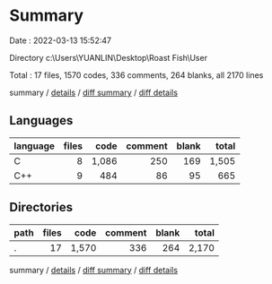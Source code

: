 # Summary

Date : 2022-03-13 15:52:47

Directory c:\Users\YUANLIN\Desktop\Roast Fish\User

Total : 17 files,  1570 codes, 336 comments, 264 blanks, all 2170 lines

summary / [details](details.md) / [diff summary](diff.md) / [diff details](diff-details.md)

## Languages
| language | files | code | comment | blank | total |
| :--- | ---: | ---: | ---: | ---: | ---: |
| C | 8 | 1,086 | 250 | 169 | 1,505 |
| C++ | 9 | 484 | 86 | 95 | 665 |

## Directories
| path | files | code | comment | blank | total |
| :--- | ---: | ---: | ---: | ---: | ---: |
| . | 17 | 1,570 | 336 | 264 | 2,170 |

summary / [details](details.md) / [diff summary](diff.md) / [diff details](diff-details.md)